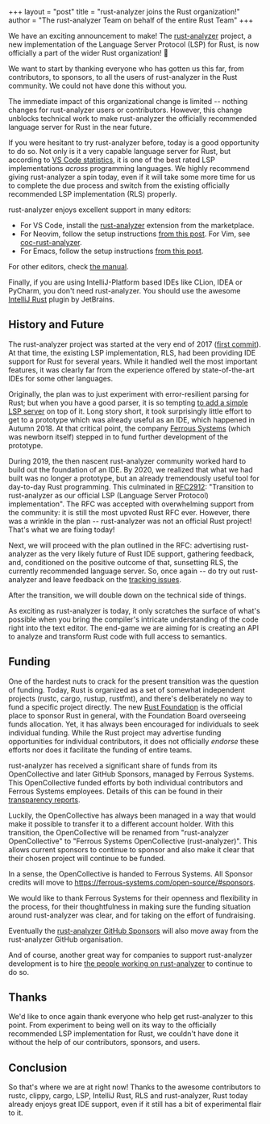 +++
layout = "post"
title = "rust-analyzer joins the Rust organization!"
author = "The rust-analyzer Team on behalf of the entire Rust Team"
+++

We have an exciting announcement to make!
The [rust-analyzer](https://rust-analyzer.github.io) project, a new implementation of the Language Server Protocol (LSP) for Rust, is now officially a part of the wider Rust organization! 🎉

We want to start by thanking everyone who has gotten us this far, from contributors, to sponsors, to all the users of rust-analyzer in the Rust community. We could not have done this without you.

The immediate impact of this organizational change is limited -- nothing changes for rust-analyzer users or contributors.
However, this change unblocks technical work to make rust-analyzer the officially recommended language server for Rust in the near future.

If you were hesitant to try rust-analyzer before, today is a good opportunity to do so.
Not only is it a very capable language server for Rust, but according to [VS Code statistics](https://marketplace.visualstudio.com/search?target=VSCode&category=Programming%20Languages&sortBy=Rating), it is one of the best rated LSP implementations *across* programming languages.
We highly recommend giving rust-analyzer a spin today, even if it will take some more time for us to complete the due process and switch from the existing officially recommended LSP implementation (RLS) properly.

rust-analyzer enjoys excellent support in many editors:

* For VS Code, install the [rust-analyzer](https://marketplace.visualstudio.com/items?itemName=matklad.rust-analyzer) extension from the marketplace.
* For Neovim, follow the setup instructions [from this post](https://sharksforarms.dev/posts/neovim-rust/).
  For Vim, see [coc-rust-analyzer](https://github.com/fannheyward/coc-rust-analyzer).
* For Emacs, follow the setup instructions [from this post](https://robert.kra.hn/posts/2021-02-07_rust-with-emacs/).

For other editors, check [the manual](https://rust-analyzer.github.io/manual.html).

Finally, if you are using IntelliJ-Platform based IDEs like CLion, IDEA or PyCharm, you don't need rust-analyzer.
You should use the awesome [IntelliJ Rust](https://intellij-rust.github.io) plugin by JetBrains.

## History and Future

The rust-analyzer project was started at the very end of 2017 ([first commit](https://github.com/rust-analyzer/rust-analyzer/commit/a63222cd240d9b5405826783603f3b391c90885d)).
At that time, the existing LSP implementation, RLS, had been providing IDE support for Rust for several years.
While it handled well the most important features, it was clearly far from the experience offered by state-of-the-art IDEs for some other languages.

Originally, the plan was to just experiment with error-resilient parsing for Rust; but when you have a good parser, it is so tempting [to add a simple LSP server](https://github.com/rust-analyzer/rust-analyzer/commit/d7c5a6f3081c2e7266620779d3c32067f947b959) on top of it.
Long story short, it took surprisingly little effort to get to a prototype which was already useful as an IDE, which happened in Autumn 2018.
At that critical point, the company [Ferrous Systems](https://ferrous-systems.com) (which was newborn itself) stepped in to fund further development of the prototype.

During 2019, the then nascent rust-analyzer community worked hard to build out the foundation of an IDE.
By 2020, we realized that what we had built was no longer a prototype, but an already tremendously useful tool for day-to-day Rust programming.
This culminated in [RFC2912](https://github.com/rust-lang/rfcs/pull/2912): "Transition to rust-analyzer as our official LSP (Language Server Protocol) implementation".
The RFC was accepted with overwhelming support from the community: it is still the most upvoted Rust RFC ever.
However, there was a wrinkle in the plan -- rust-analyzer was not an official Rust project!
That's what we are fixing today!

Next, we will proceed with the plan outlined in the RFC: advertising rust-analyzer as the very likely future of Rust IDE support, gathering feedback, and, conditioned on the positive outcome of that, sunsetting RLS, the currently recommended language server. So, once again -- do try out rust-analyzer and leave feedback on the [tracking issues](https://github.com/rust-analyzer/rust-analyzer/issues/4224).

After the transition, we will double down on the technical side of things.

As exciting as rust-analyzer is today, it only scratches the surface of what's possible when you bring the compiler's intricate understanding of the code right into the text editor.
The end-game we are aiming for is creating an API to analyze and transform Rust code with full access to semantics.


## Funding

One of the hardest nuts to crack for the present transition was the question of funding.
Today, Rust is organized as a set of somewhat independent projects (rustc, cargo, rustup, rustfmt), and there's deliberately no way to fund a specific project directly. The new [Rust Foundation](https://foundation.rust-lang.org) is the official place to sponsor Rust in general, with the Foundation Board overseeing funds allocation. Yet, it has always been encouraged for individuals to seek individual funding. While the Rust project may advertise funding opportunities for individual contributors, it does not officially _endorse_ these efforts nor does it facilitate the funding of entire teams.

rust-analyzer has received a significant share of funds from its OpenCollective and later GitHub Sponsors, managed by Ferrous Systems. This OpenCollective funded efforts by both individual contributors and Ferrous Systems employees. Details of this can be found in their [transparency reports](https://rust-analyzer.github.io/blog/2021/08/03/financial-report-3.html). 

Luckily, the OpenCollective has always been managed in a way that would make it possible to transfer it to a different account holder.
With this transition, the OpenCollective will be renamed from "rust-analyzer OpenCollective" to "Ferrous Systems OpenCollective (rust-analyzer)". This allows current sponsors to continue to sponsor and also make it clear that their chosen project will continue to be funded.

In a sense, the OpenCollective is handed to Ferrous Systems. All Sponsor credits will move to <https://ferrous-systems.com/open-source/#sponsors>.

We would like to thank Ferrous Systems for their openness and flexibility in the process, for their thoughtfulness in making sure the funding situation around rust-analyzer was clear, and for taking on the effort of fundraising.

Eventually the [rust-analyzer GitHub Sponsors](https://github.com/sponsors/rust-analyzer) will also move away from the rust-analyzer GitHub organisation.

And of course, another great way for companies to support rust-analyzer development is to hire [the people working on rust-analyzer](https://github.com/rust-analyzer/rust-analyzer/graphs/contributors) to continue to do so.


## Thanks

We'd like to once again thank everyone who help get rust-analyzer to this point. From experiment to being well on its way to the officially recommended LSP implementation for Rust, we couldn't have done it without the help of our contributors, sponsors, and users.

## Conclusion

So that's where we are at right now!
Thanks to the awesome contributors to rustc, clippy, cargo, LSP, IntelliJ Rust, RLS and rust-analyzer, Rust today already enjoys great IDE support, even if it still has a bit of experimental flair to it.
